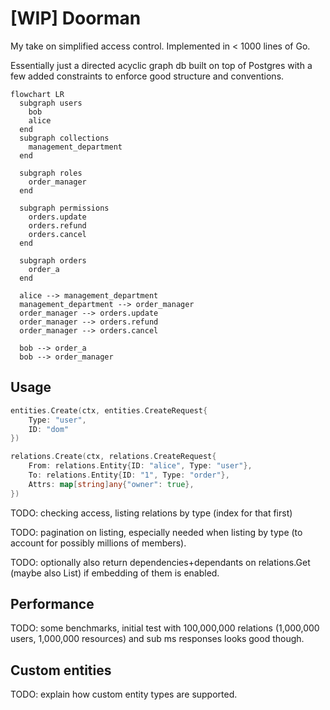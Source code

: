 # [WIP] Doorman

My take on simplified access control. Implemented in < 1000 lines of Go.

Essentially just a directed acyclic graph db built on top of Postgres with a few added constraints to enforce good structure and conventions.

```mermaid
flowchart LR
  subgraph users
    bob
    alice
  end
  subgraph collections
    management_department
  end

  subgraph roles
    order_manager
  end

  subgraph permissions
    orders.update
    orders.refund
    orders.cancel
  end

  subgraph orders
    order_a
  end

  alice --> management_department
  management_department --> order_manager
  order_manager --> orders.update
  order_manager --> orders.refund
  order_manager --> orders.cancel

  bob --> order_a
  bob --> order_manager
```

## Usage

```go
entities.Create(ctx, entities.CreateRequest{
    Type: "user",
    ID: "dom"
})
```

```go
relations.Create(ctx, relations.CreateRequest{
    From: relations.Entity{ID: "alice", Type: "user"},
    To: relations.Entity{ID: "1", Type: "order"},
    Attrs: map[string]any{"owner": true},
})
```

TODO: checking access, listing relations by type (index for that first)

TODO: pagination on listing, especially needed when listing by type (to account for possibly millions of members).

TODO: optionally also return dependencies+dependants on relations.Get (maybe also List) if embedding of them is enabled.

## Performance

TODO: some benchmarks, initial test with 100,000,000 relations (1,000,000 users, 1,000,000 resources) and sub ms responses looks good though.

## Custom entities

TODO: explain how custom entity types are supported.
